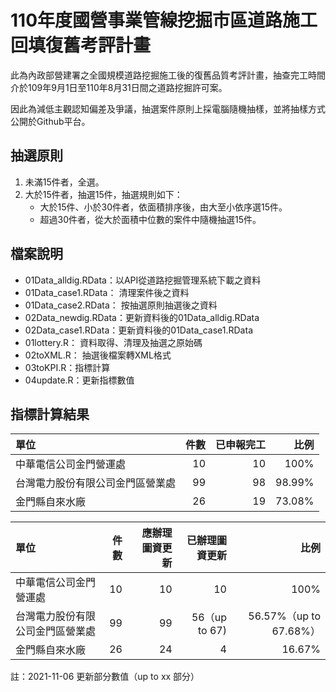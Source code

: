 # 110年度國營事業管線挖掘市區道路施工回填復舊考評計畫

此為內政部營建署之全國規模道路挖掘施工後的復舊品質考評計畫，抽查完工時間介於109年9月1日至110年8月31日間之道路挖掘許可案。

因此為減低主觀認知偏差及爭議，抽選案件原則上採電腦隨機抽樣，並將抽樣方式公開於Github平台。

## 抽選原則

1. 未滿15件者，全選。
2. 大於15件者，抽選15件，抽選規則如下：
    + 大於15件、小於30件者，依面積排序後，由大至小依序選15件。
    + 超過30件者，從大於面積中位數的案件中隨機抽選15件。
  
## 檔案說明

+ 01Data_alldig.RData：以API從道路挖掘管理系統下載之資料
+ 01Data_case1.RData： 清理案件後之資料
+ 01Data_case2.RData： 按抽選原則抽選後之資料
+ 02Data_newdig.RData：更新資料後的01Data_alldig.RData
+ 02Data_case1.RData：更新資料後的01Data_case1.RData
+ 01lottery.R： 資料取得、清理及抽選之原始碼
+ 02toXML.R： 抽選後檔案轉XML格式
+ 03toKPI.R：指標計算
+ 04update.R：更新指標數值

## 指標計算結果

|單位                          |  件數| 已申報完工|  比例|
|:--------------------------------|--:|----------:|------:|
|中華電信公司金門營運處           | 10|         10| 100% |
|台灣電力股份有限公司金門區營業處 | 99|         98| 98.99% |
|金門縣自來水廠                   | 26|         19| 73.08% |


|單位                          |  件數| 應辦理圖資更新| 已辦理圖資更新|  比例|
|:--------------------------------|--:|--------------:|--------------:|------:|
|中華電信公司金門營運處           | 10|             10|             10| 100% |
|台灣電力股份有限公司金門區營業處 | 99|             99|             56（up to 67)| 56.57%（up to 67.68%） |
|金門縣自來水廠                   | 26|             24|              4| 16.67% |

註：2021-11-06 更新部分數值（up to xx 部分）